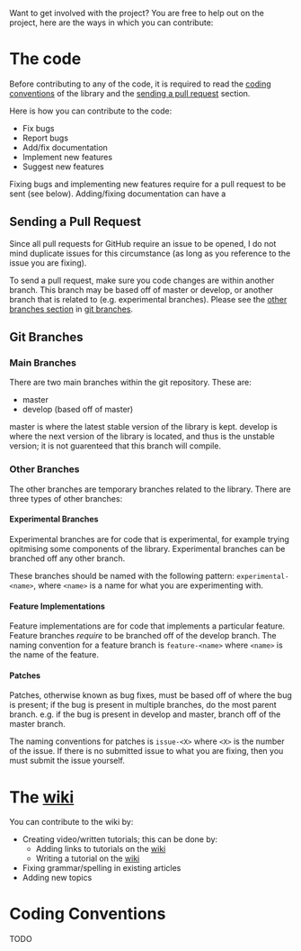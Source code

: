 Want to get involved with the project? You are free to help out on the project, here are the ways in which you can contribute:

# The code

Before contributing to any of the code, it is
required to read the [coding conventions](#coding-conventions)
of the library and the [sending a pull request](#sending-a-pull-request)
section.

Here is how you can contribute to the code:

- Fix bugs
- Report bugs
- Add/fix documentation
- Implement new features
- Suggest new features

Fixing bugs and implementing new features require for a pull
request to be sent (see below). Adding/fixing documentation
can have a 

## Sending a Pull Request

Since all pull requests for GitHub require
an issue to be opened, I do not mind duplicate
issues for this circumstance (as long as you reference
to the issue you are fixing).

To send a pull request, make sure you code changes
are within another branch. This branch may be based
off of master or develop, or another branch that is
related to (e.g. experimental branches). Please
see the [other branches section](#other-branches) in [git branches](#git-branches).

## Git Branches

### Main Branches

There are two main branches within the git repository.
These are:

- master
- develop (based off of master)

master is where the latest stable version of the library
is kept. develop is where the next version of the library
is located, and thus is the unstable version; it is not
guarenteed that this branch will compile.

### Other Branches

The other branches are temporary branches related to the library.
There are three types of other branches:

#### Experimental Branches

Experimental branches are for code that is experimental, 
for example trying opitmising some components of the library. 
Experimental branches can be branched off any other branch.

These branches should be named with the following pattern:
`experimental-<name>`, where `<name>` is a name for what
you are experimenting with. 

#### Feature Implementations

Feature implementations are for code that implements a
particular feature. Feature branches *require* to be 
branched off of the develop branch. The naming convention
for a feature branch is `feature-<name>` where `<name>` is
the name of the feature.

#### Patches

Patches, otherwise known as bug fixes, must be based
off of where the bug is present; if the bug is present 
in multiple branches, do the most parent branch. e.g.
if the bug is present in develop and master, branch off
of the master branch. 

The naming conventions for patches is `issue-<X>` where
`<X>` is the number of the issue. If there is no submitted
issue to what you are fixing, then you must submit the issue yourself.

# The [wiki]

You can contribute to the wiki by:

- Creating video/written tutorials; this can be done by:
    - Adding links to tutorials on the [wiki]
    - Writing a tutorial on the [wiki]
- Fixing grammar/spelling in existing articles
- Adding new topics


# Coding Conventions

TODO

[wiki]: https://github.com/miguelmartin75/anax/wiki
[email]: mailto:miguel@miguel-martin.com

